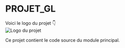 # PROJET_GL

Voici le logo du projet 👇  
![Logo du projet](assets/shcema.jpeg)

Ce projet contient le code source du module principal.
